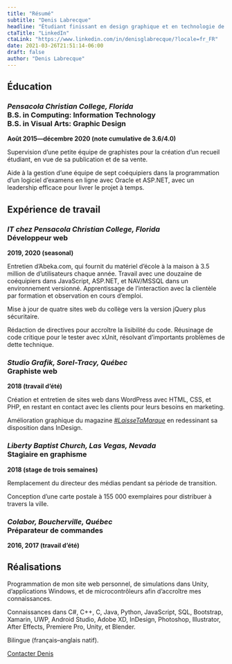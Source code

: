 ```yaml
---
title: "Résumé"
subtitle: "Denis Labrecque"
headline: "Étudiant finissant en design graphique et en technologie de l’information, ayant des expériences pratiques en graphisme et en programmation."
ctaTitle: "LinkedIn"
ctaLink: "https://www.linkedin.com/in/denisglabrecque/?locale=fr_FR"
date: 2021-03-26T21:51:14-06:00
draft: false
author: "Denis Labrecque"
---
```

<section>
</section>
<section>
    <h2>Éducation</h2>
    <h3>
        <em class="side-header">Pensacola Christian College, Florida</em>
        <div>B.S. in Computing: Information Technology
        <br />B.S. in Visual Arts: Graphic Design</div>
    </h3>
    <p><strong>Août 2015—décembre 2020 (note cumulative de 3.6/4.0)</strong></p>
    <p>Supervision d’une petite équipe de graphistes pour la création d’un recueil étudiant, en vue de sa publication et de sa vente.</p>
    <p>Aide à la gestion d’une équipe de sept coéquipiers dans la programmation d’un logiciel d’examens en ligne avec Oracle et ASP.NET, avec un leadership efficace pour livrer le projet à temps.</p>
</section>

<section class="slide-anim" data-anim="bottom top">
    <h2>Expérience de travail</h2>
    <h3>
        <em class="side-header">IT chez Pensacola Christian College, Florida</em>
        <div>Développeur web</div>
    </h3>
    <p><strong>2019, 2020 (seasonal)</strong></p>
    <p>Entretien d’Abeka.com, qui fournit du matériel d’école à la maison à 3.5 million de d’utilisateurs chaque année. Travail avec une douzaine de coéquipiers dans JavaScript, ASP.NET, et NAV/MSSQL dans un environnement versionné. Apprentissage de l’interaction avec la clientèle par formation et observation en cours d’emploi.</p>
    <p>Mise à jour de quatre sites web du collège vers la version jQuery plus sécuritaire.</p>
    <p>Rédaction de directives pour accroître la lisibilité du code. Réusinage de code critique pour le tester avec xUnit, résolvant d’importants problèmes de dette technique.</p>
    <h3>
        <em class="side-header">Studio Grafik, Sorel-Tracy, Québec</em>
        <div>Graphiste web</div>
    </h3>
    <p><strong>2018 (travail d’été)</strong></p>
    <p>Création et entretien de sites web dans WordPress avec HTML, CSS, et PHP, en restant en contact avec les clients pour leurs besoins en marketing.</p>
    <p>Amélioration graphique du magazine <a href="https://studiografik.ca/laisse-ta-marque/"><i>#LaisseTaMarque</i></a> en redessinant sa disposition dans InDesign.</p>
    <h3>
        <em class="side-header">Liberty Baptist Church, Las Vegas, Nevada</em>
        <div>Stagiaire en graphisme</div>
    </h3>
    <p><strong>2018 (stage de trois semaines)</strong></p>
    <p>Remplacement du directeur des médias pendant sa période de transition.</p>
    <p>Conception d’une carte postale à 155&nbsp;000 exemplaires pour distribuer à travers la ville.</p>
    <h3>
        <em class="side-header">Colabor, Boucherville, Québec</em>
        <div>Préparateur de commandes</div>
    </h3>
    <strong>2016, 2017 (travail d’été)</strong>
</section>


<section class="slide-anim" data-anim="bottom top">
        <h2>Réalisations</h2>
        <p>Programmation de mon site web personnel, de simulations dans Unity, d’applications Windows, et de microcontrôleurs afin d’accroître mes connaissances.</p>
        <p>Connaissances dans C#, C++, C, Java, Python, JavaScript, SQL, Bootstrap, Xamarin, UWP, Android Studio, Adobe XD, InDesign, Photoshop, Illustrator, After Effects, Premiere Pro, Unity, et Blender.</p>
        <p>Bilingue (français–anglais natif).</p>
</section>

<section>
    <a href="/fr/about/" class="button">Contacter Denis</a>
</section>